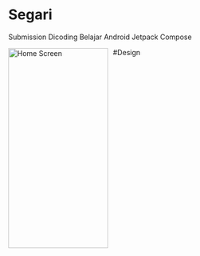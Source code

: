 # Segari
Submission Dicoding Belajar Android Jetpack Compose

#Design
<img src="[https://user-images.githubusercontent.com/66239132/232719039-18c87b8c-ff2f-4f19-8c6e-0c78a21acc8c.png](https://github.com/marwanhn/Segari/assets/66239132/e3b76aa3-356a-4713-953a-297944bde8db)"
     alt="Home Screen"
     style="float: left; margin-right: 10px;"
     width="200"
     height="400"/>
